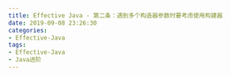 ```yaml
---
title: Effective Java - 第二条：遇到多个构造器参数时要考虑使用构建器
date: 2019-09-08 23:26:30
categories:
- Effective-Java
tags:
- Effective-Java
- Java进阶
---
```

